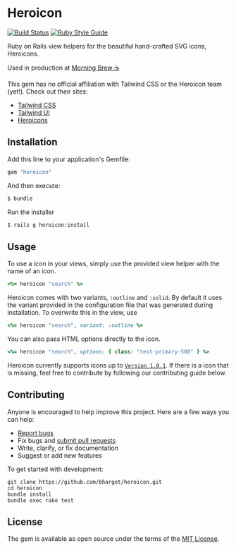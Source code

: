 # Heroicon
[![Build Status](https://github.com/bharget/heroicon/workflows/CI/badge.svg)](https://github.com/bharget/heroicon/actions)
[![Ruby Style Guide](https://img.shields.io/badge/code_style-standard-brightgreen.svg)](https://github.com/testdouble/standard)

Ruby on Rails view helpers for the beautiful hand-crafted SVG icons, Heroicons.

 Used in production at [Morning Brew ☕](https://www.morningbrew.com/?utm_source=bharget_github)


This gem has no official affiliation with Tailwind CSS or the Heroicon team (yet!). Check out their sites:

- [Tailwind CSS](https://tailwindcss.com/?utm_source=bharget_github)
- [Tailwind UI](https://tailwindui.com/?utm_source=bharget_github)
- [Heroicons](https://heroicons.com/?utm_source=bharget_github)

## Installation
Add this line to your application's Gemfile:

```ruby
gem "heroicon"
```

And then execute:
```bash
$ bundle
```

Run the installer
```bash
$ rails g heroicon:install
```

## Usage

To use a icon in your views, simply use the provided view helper with the name of an icon.

```rb
<%= heroicon "search" %>
```

Heroicon comes with two variants, `:outline` and `:solid`. By default it uses the variant provided in the configuration file that was generated during installation. To overwrite this in the view, use

```rb
<%= heroicon "search", variant: :outline %>
```

You can also pass HTML options directly to the icon.

```rb
<%= heroicon "search", options: { class: "text-primary-500" } %>
```

Heroicon currently supports icons up to [`Version 1.0.1`](https://github.com/tailwindlabs/heroicons/releases/tag/v1.0.1). If there is a icon that is missing, feel free to contribute by following our contributing guide below.

## Contributing

Anyone is encouraged to help improve this project. Here are a few ways you can help:

- [Report bugs](https://github.com/bharget/heroicon/issues)
- Fix bugs and [submit pull requests](https://github.com/bharget/heroicon/pulls)
- Write, clarify, or fix documentation
- Suggest or add new features

To get started with development:

```
git clone https://github.com/bharget/heroicon.git
cd heroicon
bundle install
bundle exec rake test
```

## License
The gem is available as open source under the terms of the [MIT License](https://opensource.org/licenses/MIT).
